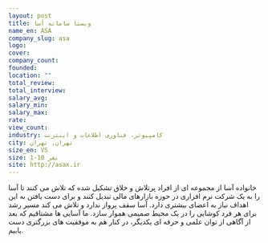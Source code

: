 ```yaml
---
layout: post
title: ویستا سامانه آسا
name_en: ASA
company_slug: asa
logo: 
cover: 
company_count:
founded:
location: ""
total_review: 
total_interview: 
salary_avg: 
salary_min: 
salary_max: 
rate: 
view_count: 
industry: کامپیوتر، فناوری اطلاعات و اینترنت
city: تهران, تهران
size_en: VS
size: 1-10 نفر
site: http://asax.ir
---
```


خانواده آسا از مجموعه ای از افراد پرتلاش و خلاق تشکیل شده که تلاش می کنند تا آسا را به یک شرکت نرم افزاری در حوزه بازارهای مالی تبدیل کنند و برای دست یافتن به این اهداف نیاز به اعضای بیشتری دارد. آسا سقف پرواز ندارد و تلاش می کند مسیر رشد برای هر فرد کوشایی را در یک محیط صمیمی هموار سازد. ما آسایی ها مشتاقیم که بعد از آگاهی از توان علمی و حرفه ای یکدیگر، در کنار هم به موفقیت های بزرگتری دست یابیم.
